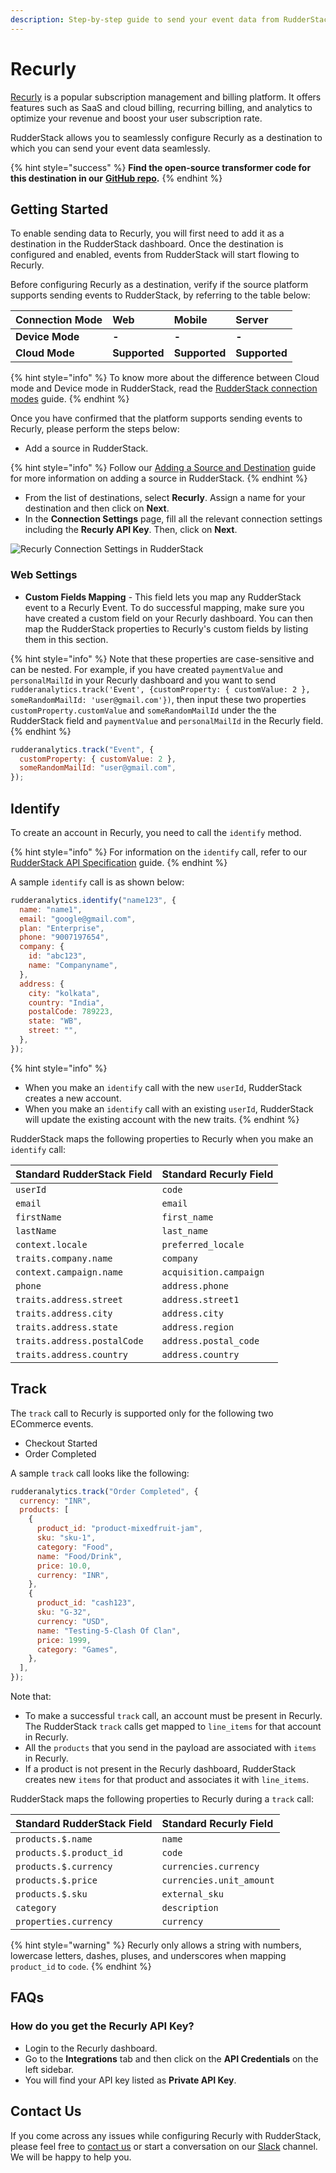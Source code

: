 ```yaml
---
description: Step-by-step guide to send your event data from RudderStack to Recurly.
---
```


# Recurly

[Recurly](https://recurly.com/) is a popular subscription management and billing platform. It offers features such as SaaS and cloud billing, recurring billing, and analytics to optimize your revenue and boost your user subscription rate.

RudderStack allows you to seamlessly configure Recurly as a destination to which you can send your event data seamlessly.

{% hint style="success" %}
**Find the open-source transformer code for this destination in our** [**GitHub repo**](https://github.com/rudderlabs/rudder-transformer/tree/master/v0/destinations/recurly)**.**
{% endhint %}

## Getting Started

To enable sending data to Recurly, you will first need to add it as a destination in the RudderStack dashboard. Once the destination is configured and enabled, events from RudderStack will start flowing to Recurly.

Before configuring Recurly as a destination, verify if the source platform supports sending events to RudderStack, by referring to the table below:

| **Connection Mode** | Web           | Mobile        | Server        |
| :------------------ | :------------ | :------------ | :------------ |
| **Device Mode**     | **-**         | **-**         | **-**         |
| **Cloud Mode**      | **Supported** | **Supported** | **Supported** |

{% hint style="info" %}
To know more about the difference between Cloud mode and Device mode in RudderStack, read the [RudderStack connection modes](https://docs.rudderstack.com/get-started/rudderstack-connection-modes) guide.
{% endhint %}

Once you have confirmed that the platform supports sending events to Recurly, please perform the steps below:

- Add a source in RudderStack.

{% hint style="info" %}
Follow our [Adding a Source and Destination](https://docs.rudderstack.com/how-to-guides/adding-source-and-destination-rudderstack) guide for more information on adding a source in RudderStack.
{% endhint %}

- From the list of destinations, select **Recurly**. Assign a name for your destination and then click on **Next**.
- In the **Connection Settings** page, fill all the relevant connection settings including the **Recurly API Key**. Then, click on **Next**.

![Recurly Connection Settings in RudderStack](../.gitbook/assets/recurly.png)

### Web Settings

- **Custom Fields Mapping** - This field lets you map any RudderStack event to a Recurly Event. To do successful mapping, make sure you have created a custom field on your Recurly dashboard. You can then map the RudderStack properties to Recurly's custom fields by listing them in this section. 

{% hint style="info" %}
Note that these properties are case-sensitive and can be nested. For example, if you have created `paymentValue` and `personalMailId` in your Recurly dashboard and you want to send `rudderanalytics.track('Event', {customProperty: { customValue: 2 }, someRandomMailId: 'user@gmail.com'})`, then input these two properties `customProperty.customValue` and `someRandomMailId` under the the RudderStack field and `paymentValue` and `personalMailId` in the Recurly field.
{% endhint %}



```javascript
rudderanalytics.track("Event", {
  customProperty: { customValue: 2 },
  someRandomMailId: "user@gmail.com",
});
```

## Identify

To create an account in Recurly, you need to call the `identify` method.

{% hint style="info" %}
For information on the `identify` call, refer to our [RudderStack API Specification](https://docs.rudderstack.com/rudderstack-api-spec) guide.
{% endhint %}

A sample `identify` call is as shown below:

```javascript
rudderanalytics.identify("name123", {
  name: "name1",
  email: "google@gmail.com",
  plan: "Enterprise",
  phone: "9007197654",
  company: {
    id: "abc123",
    name: "Companyname",
  },
  address: {
    city: "kolkata",
    country: "India",
    postalCode: 789223,
    state: "WB",
    street: "",
  },
});
```

{% hint style="info" %}
- When you make an `identify` call with the new `userId`, RudderStack creates a new account.
- When you make an `identify` call with an existing `userId`, RudderStack will update the existing account with the new traits.
{% endhint %}


RudderStack maps the following properties to Recurly when you make an `identify` call:

| **Standard RudderStack Field**  | **Standard Recurly Field** |
| :-------------------------- | :--------------------- |
| `userId`                    | `code`                 |
| `email`                     | `email`                |
| `firstName`                 | `first_name`           |
| `lastName`                  | `last_name`            |
| `context.locale`            | `preferred_locale`     |
| `traits.company.name`       | `company`              |
| `context.campaign.name`     | `acquisition.campaign` |
| `phone`                     | `address.phone`        |
| `traits.address.street`     | `address.street1`      |
| `traits.address.city`       | `address.city`         |
| `traits.address.state`      | `address.region`       |
| `traits.address.postalCode` | `address.postal_code`  |
| `traits.address.country`    | `address.country`      |


## Track

The `track` call to Recurly is supported only for the following two ECommerce events.

- Checkout Started
- Order Completed

A sample `track` call looks like the following:

```javascript
rudderanalytics.track("Order Completed", {
  currency: "INR",
  products: [
    {
      product_id: "product-mixedfruit-jam",
      sku: "sku-1",
      category: "Food",
      name: "Food/Drink",
      price: 10.0,
      currency: "INR",
    },
    {
      product_id: "cash123",
      sku: "G-32",
      currency: "USD",
      name: "Testing-5-Clash Of Clan",
      price: 1999,
      category: "Games",
    },
  ],
});
```

Note that:

- To make a successful `track` call, an account must be present in Recurly. The RudderStack `track` calls get mapped to `line_items` for that account in Recurly.
- All the `products` that you send in the payload are associated with `items` in Recurly.
- If a product is not present in the Recurly dashboard, RudderStack creates new `items` for that product and associates it with `line_items`.

RudderStack maps the following properties to Recurly during a `track` call:

| Standard RudderStack Field | Standard Recurly Field   |
| :------------------------- | :----------------------- |
| `products.$.name`          | `name`                   |
| `products.$.product_id`    | `code`                   |
| `products.$.currency`      | `currencies.currency`    |
| `products.$.price`         | `currencies.unit_amount` |
| `products.$.sku`           | `external_sku`           |
| `category`                 | `description`            |
| `properties.currency`      | `currency`               |

{% hint style="warning" %}
Recurly only allows a string with numbers, lowercase letters, dashes, pluses, and underscores when mapping `product_id` to `code`.
{% endhint %}

## FAQs

### **How do you get the Recurly API Key?**

- Login to the Recurly dashboard.
- Go to the **Integrations** tab and then click on the **API Credentials** on the left sidebar.
- You will find your API key listed as **Private API Key**.

## Contact Us

If you come across any issues while configuring Recurly with RudderStack, please feel free to [contact us](mailto:%20docs@rudderstack.com) or start a conversation on our [Slack](https://resources.rudderstack.com/join-rudderstack-slack) channel. We will be happy to help you.
